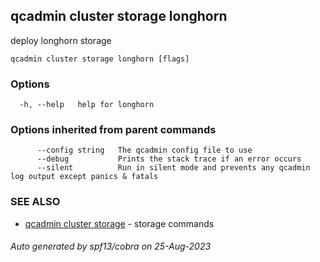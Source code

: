 ## qcadmin cluster storage longhorn

deploy longhorn storage

```
qcadmin cluster storage longhorn [flags]
```

### Options

```
  -h, --help   help for longhorn
```

### Options inherited from parent commands

```
      --config string   The qcadmin config file to use
      --debug           Prints the stack trace if an error occurs
      --silent          Run in silent mode and prevents any qcadmin log output except panics & fatals
```

### SEE ALSO

* [qcadmin cluster storage](qcadmin_cluster_storage.md)	 - storage commands

###### Auto generated by spf13/cobra on 25-Aug-2023
